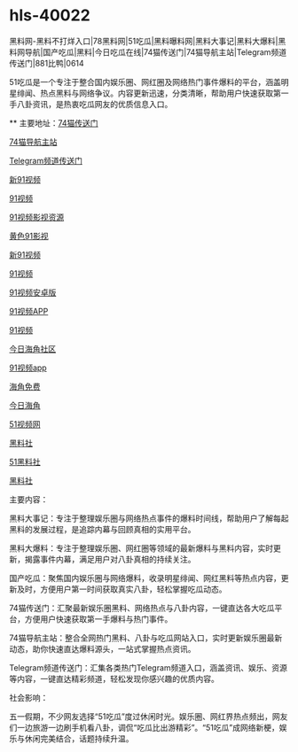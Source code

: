 # hls-40022
黑料网-黑料不打烊入口|78黑料网|51吃瓜|黑料曝料网|黑料大事记|黑料大爆料|黑料网导航|国产吃瓜|黑料|今日吃瓜在线|74猫传送门|74猫导航主站|Telegram频道传送门|881比鸭|0614

51吃瓜是一个专注于整合国内娱乐圈、网红圈及网络热门事件爆料的平台，涵盖明星绯闻、热点黑料与网络争议。内容更新迅速，分类清晰，帮助用户快速获取第一手八卦资讯，是热衷吃瓜网友的优质信息入口。

** 主要地址：<a href="https://74mao.com/">74猫传送门</a>

<a href="https://74mao.com/">74猫导航主站</a>

<a href="https://74mao.com/">Telegram频道传送门</a>

<a href="https://hj-696.pages.dev/">新91视频</a>

<a href="https://hj-697.pages.dev/">91视频</a>

<a href="https://hj-698.pages.dev/">91视频影视资源</a>

<a href="https://hj-699.pages.dev/">黄色91影视</a>

<a href="https://hj-700.pages.dev/">新91视频</a>

<a href="https://hj-712.pages.dev/">91视频</a>

<a href="https://hj-715.pages.dev/">91视频安卓版</a>

<a href="https://hj-721.pages.dev/">91视频APP</a>

<a href="https://hj-735.pages.dev/">91视频</a>

<a href="https://hj-760.pages.dev/">今日海角社区</a>

<a href="https://hj-382.pages.dev/">91视频app</a>

<a href="https://hj-433.pages.dev/">海角免费</a>

<a href="https://hj-454.pages.dev/">今日海角</a>

<a href="https://hj-482.pages.dev/">51视频网</a>

<a href="https://hls-15.pages.dev/">黑料社</a>

<a href="https://hls-17.pages.dev/">51黑料社</a>

<a href="https://hls-19.pages.dev/">黑料社</a>

主要内容：

黑料大事记：专注于整理娱乐圈与网络热点事件的爆料时间线，帮助用户了解每起黑料的发展过程，是追踪内幕与回顾真相的实用平台。

黑料大爆料：专注于整理娱乐圈、网红圈等领域的最新爆料与黑料内容，实时更新，揭露事件内幕，满足用户对八卦真相的持续关注。

国产吃瓜：聚焦国内娱乐圈与网络爆料，收录明星绯闻、网红黑料等热点内容，更新及时，方便用户第一时间获取真实八卦，轻松掌握吃瓜动态。

74猫传送门：汇聚最新娱乐圈黑料、网络热点与八卦内容，一键直达各大吃瓜平台，方便用户快速获取第一手爆料与热门事件。

74猫导航主站：整合全网热门黑料、八卦与吃瓜网站入口，实时更新娱乐圈最新动态，助你快速直达爆料源头，一站式掌握热点资讯。

Telegram频道传送门：汇集各类热门Telegram频道入口，涵盖资讯、娱乐、资源等内容，一键直达精彩频道，轻松发现你感兴趣的优质内容。

社会影响：

五一假期，不少网友选择“51吃瓜”度过休闲时光。娱乐圈、网红界热点频出，网友们一边旅游一边刷手机看八卦，调侃“吃瓜比出游精彩”。“51吃瓜”成网络新梗，娱乐与休闲完美结合，话题持续升温。
